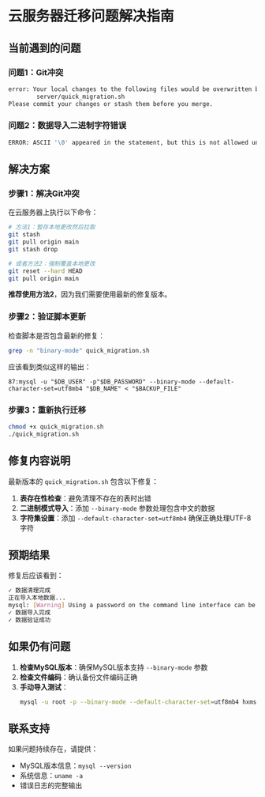 # 云服务器迁移问题解决指南

## 当前遇到的问题

### 问题1：Git冲突

```bash
error: Your local changes to the following files would be overwritten by merge:
        server/quick_migration.sh
Please commit your changes or stash them before you merge.
```

### 问题2：数据导入二进制字符错误

```bash
ERROR: ASCII '\0' appeared in the statement, but this is not allowed unless option --binary-mode is enabled
```

## 解决方案

### 步骤1：解决Git冲突

在云服务器上执行以下命令：

```bash
# 方法1：暂存本地更改然后拉取
git stash
git pull origin main
git stash drop

# 或者方法2：强制覆盖本地更改
git reset --hard HEAD
git pull origin main
```

**推荐使用方法2**，因为我们需要使用最新的修复版本。

### 步骤2：验证脚本更新

检查脚本是否包含最新的修复：

```bash
grep -n "binary-mode" quick_migration.sh
```

应该看到类似这样的输出：

```
87:mysql -u "$DB_USER" -p"$DB_PASSWORD" --binary-mode --default-character-set=utf8mb4 "$DB_NAME" < "$BACKUP_FILE"
```

### 步骤3：重新执行迁移

```bash
chmod +x quick_migration.sh
./quick_migration.sh
```

## 修复内容说明

最新版本的 `quick_migration.sh` 包含以下修复：

1. **表存在性检查**：避免清理不存在的表时出错
2. **二进制模式导入**：添加 `--binary-mode` 参数处理包含中文的数据
3. **字符集设置**：添加 `--default-character-set=utf8mb4` 确保正确处理UTF-8字符

## 预期结果

修复后应该看到：

```bash
✓ 数据清理完成
正在导入本地数据...
mysql: [Warning] Using a password on the command line interface can be insecure.
✓ 数据导入完成
✓ 数据验证成功
```

## 如果仍有问题

1. **检查MySQL版本**：确保MySQL版本支持 `--binary-mode` 参数
2. **检查文件编码**：确认备份文件编码正确
3. **手动导入测试**：
   ```bash
   mysql -u root -p --binary-mode --default-character-set=utf8mb4 hxms_dev < hxms_dev_full_backup.sql
   ```

## 联系支持

如果问题持续存在，请提供：

- MySQL版本信息：`mysql --version`
- 系统信息：`uname -a`
- 错误日志的完整输出

